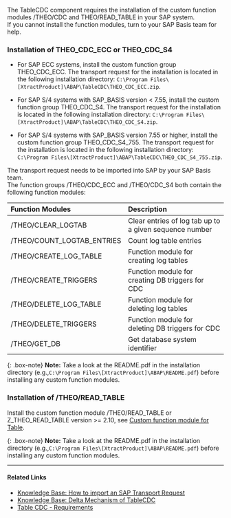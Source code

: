 The TableCDC component requires the installation of the custom function modules /THEO/CDC and THEO/READ_TABLE in your SAP system.<br>
If you cannot install the function modules, turn to your SAP Basis team for help.


### Installation of THEO_CDC_ECC or THEO_CDC_S4

- For SAP ECC systems, install the custom function group THEO_CDC_ECC.
The transport request for the installation is located in the following installation directory: `C:\Program Files\[XtractProduct]\ABAP\TableCDC\THEO_CDC_ECC.zip`.

- For SAP S/4 systems with SAP_BASIS version < 7.55, install the custom function group THEO_CDC_S4.
The transport request for the installation is located in the following installation directory: `C:\Program Files\[XtractProduct]\ABAP\TableCDC\THEO_CDC_S4.zip`.

- For SAP S/4 systems with SAP_BASIS version 7.55 or higher, install the custom function group THEO_CDC_S4_755.
The transport request for the installation is located in the following installation directory: `C:\Program Files\[XtractProduct]\ABAP\TableCDC\THEO_CDC_S4_755.zip`.


The transport request needs to be imported into SAP by your SAP Basis team.<br>
The function groups /THEO/CDC_ECC and /THEO/CDC_S4 both contain the following function modules:

| Function Modules | Description |
| :------ |:--- |
| /THEO/CLEAR_LOGTAB | Clear entries of log tab up to a given sequence number | 
| /THEO/COUNT_LOGTAB_ENTRIES | Count log table entries |
| /THEO/CREATE_LOG_TABLE | Function module for creating log tables |
| /THEO/CREATE_TRIGGERS | Function module for creating DB triggers for CDC |
| /THEO/DELETE_LOG_TABLE | Function module for deleting log tables |
| /THEO/DELETE_TRIGGERS | Function module for deleting DB triggers for CDC |
| /THEO/GET_DB | Get database system identifier|

{: .box-note}
**Note:** Take a look at the README.pdf in the installation directory (e.g.,`C:\Program Files\[XtractProduct]\ABAP\README.pdf`) before installing any custom function modules.

### Installation of /THEO/READ_TABLE

Install the custom function module /THEO/READ_TABLE or Z_THEO_READ_TABLE version >= 2.10, see [Custom function module for Table](./custom-function-module-for-table-extraction#installation-of-theoread_table).

{: .box-note}
**Note:** Take a look at the README.pdf in the installation directory (e.g.,`C:\Program Files\[XtractProduct]\ABAP\README.pdf`) before installing any custom function modules.

*****
#### Related Links
- [Knowledge Base: How to import an SAP Transport Request](https://kb.theobald-software.com/sap/how-to-import-an-sap-transport-request-with-the-transport-management-system-stms)
- [Knowledge Base: Delta Mechanism of TableCDC](https://kb.theobald-software.com/tables/table-cdc-mechanism)
- [Table CDC - Requirements](../table-cdc#requirements)
